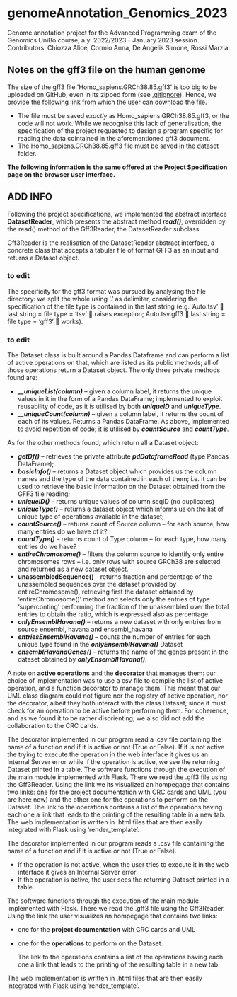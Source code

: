 # genomeAnnotation_Genomics_2023

Genome annotation project for the Advanced Programming exam of the Genomics UniBo course, a.y. 2022/2023 - January 2023 session. Contributors: Chiozza Alice, Cormio Anna, De Angelis Simone, Rossi Marzia.

## Notes on the gff3 file on the human genome
The size of the gff3 file 'Homo_sapiens.GRCh38.85.gff3' is too big to be uploaded on GitHub, even in its zipped form (see <a href = 'https://github.com/annacormio/genomeAnnotation_Genomics_2023/blob/master/.gitignore' target = '_blank'> .gitignore</a>). Hence, we provide the following <a href='https://drive.google.com/file/d/1P4nYtl_SYNegCbWsoR-syltB84WOyaOp/view' target = '_blank'> link</a> from which the user can download the file.

* The file must be saved <i>exactly</i> as Homo_sapiens.GRCh38.85.gff3, or the code will not work. While we recognise this lack of generalisation, the specification of the project requested to design a program specific for reading the data cointained in the aforementioned gff3 document.
* The Homo_sapiens.GRCh38.85.gff3 file must be saved in the <a href = 'https://github.com/annacormio/genomeAnnotation_Genomics_2023/tree/master/dataset' target="__blank"> dataset</a> folder.

<b> The following information is the same offered at the Project Specification page on the browser user interface. </b>

## ADD INFO 
 
Following the project specifications, we implemented the abstract interface <b>DatasetReader</b>, which presents the abstract method <i><b>read()</i></b>, overridden by the read() method of the Gff3Reader, the DatasetReader subclass. 

Gff3Reader is the realisation of the DatasetReader abstract interface, a concrete class that accepts a tabular file of format GFF3 as an input and returns a Dataset object. 

### to edit 
The specificity for the gff3 format was pursued by analysing the file directory: we split the whole using ‘.’ as delimiter, considering the specification of the file type is contained in the last string (e.g. ‘Auto.tsv’  last string = file type = ‘tsv’  raises exception; Auto.tsv.gff3  last string = file type = ‘gff3’  works).
### to edit

The Dataset class is built around a Pandas Dataframe and can perform a list of active operations on that, which are listed as its public methods; all of those operations return a Dataset object. 
The only three private methods found are: 
*	<b><i>__uniqueList(column)</b></i> – given a column label, it returns the unique values in it in the form of a Pandas DataFrame; 
    implemented to exploit reusability of code, as it is utilised by both <i><b>uniqueID</i></b> and <i><b>uniqueType</i></b>. 
* <b><i>__uniqueCount(column)</b></i> – given a column label, it returns the count of each of its values. Returns a Pandas DataFrame.
    As above, implemented to avoid repetition of code; it is utilised by <i><b>countSource</b></i> and <i><b>countType</i></b>.

As for the other methods found, which return all a Dataset object:
*	<b><i>getDf()</b></i> – retrieves the private attribute <i><b>pdDataframeRead</i></b> (type Pandas DataFrame);
*	<b><i>basicInfo()</b></i> – returns a Dataset object which provides us the column names and the type of the data contained in each of them; i.e. it can be used to retrieve the basic information on the Dataset obtained from the GFF3 file reading;
*	<b><i>uniqueID()</b></i> – returns unique values of column seqID (no duplicates)
*	<b><i>uniqueType()</b></i> – returns a dataset object which informs us on the list of unique type of operations available in the dataset;
*	<b><i>countSource()</b></i> – returns count of Source column – for each source, how many entries do we have of it?
*	<b><i>countType()</b></i> – returns count of Type column – for each type, how many entries do we have? 
*	<b><i>entireChromosome()</b></i> – filters the column source to identify only entire chromosomes rows – i.e. only rows with source GRCh38 are selected and returned as a new dataset object. 
*	<b>unassembledSequence()</b> – returns fraction and percentage of the unassembled sequences over the dataset provided by entireChromosome(), retrieving first the dataset obtained by ‘entireChromosome()’ method and selects only the entries of type ‘superconting’ performing the fraction of the unassembled over the total entries to obtain the ratio, which is expressed also as percentage.
*	<b><i>onlyEnsemblHavana()</b></i> – returns a new dataset with only entries from source ensembl, havana and ensembl_havana
*	<b><i>entriesEnsemblHavana()</b></i> – counts the number of entries for each unique type found in the <i><b>onlyEnsemblHavana()</b></i> Dataset
*	<b><i>ensemblHavanaGenes()</b></i> – returns the name of the genes present in the dataset obtained by <i><b>onlyEnsemblHavana()</b></i>.

A note on <b>active operations</b> and the <b>decorator</b> that manages them: our choice of implementation was to use a csv file to compile the list of active operation, and a function decorator to manage them. This meant that our UML class diagram could not figure nor the registry of active operation, nor the decorator, albeit they both interact with the class Dataset, since it must check for an operation to be active before performing them. For coherence, and as we found it to be rather disorienting, we also did not add the collaboration to the CRC cards.

The decorator implemented in our program read a .csv file containing the name of a function and if it is active or not (True or False). If it is not active the trying to execute the operation in the web interface it gives us an Internal Server error while if the operation is active, we see the returning Dataset printed in a table.
The software functions through the execution of the main module implemented with Flask. There we read the .gff3 file using the Gff3Reader. Using the link we its visualized an hompegage that contains two links: one for the project documentation with CRC cards and UML (you are here now) and the other one for the operations to perform on the Dataset. The link to the operations contains a list of the operations having each one a link that leads to the printing of the resulting table in a new tab. 
The web implementation is written in .html files that are then easily integrated with Flask using ‘render_template’.

The decorator implemented in our program reads a .csv file containing the name of a function and if it is active or not (True or False). 
* If the operation is not active, when the user tries to execute it in the web interface it gives an Internal Server error 
* If the operation is active, the user sees the returning Dataset printed in a table.


The software functions through the execution of the main module implemented with Flask. There we read the .gff3 file using the Gff3Reader. Using the link the user visualizes an hompegage that contains two links: 
* one for the <b>project documentation</b> with CRC cards and UML 
* one for the <b>operations</b> to perform on the Dataset.
    
    The link to the operations contains a list of the operations having each one a link that leads to the printing of the resulting table in a new tab. 
    
The web implementation is written in .html files that are then easily integrated with Flask using ‘render_template’.
